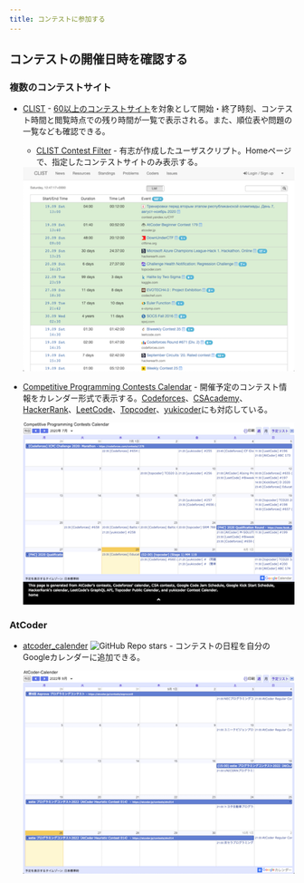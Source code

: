 ```yaml
---
title: コンテストに参加する
---
```


## コンテストの開催日時を確認する

### 複数のコンテストサイト

- [CLIST](https://clist.by/) - [60以上のコンテストサイト](https://clist.by/resources/)を対象として開始・終了時刻、コンテスト時間と閲覧時点での残り時間が一覧で表示される。また、順位表や問題の一覧なども確認できる。
    - [CLIST Contest Filter](https://greasyfork.org/ja/scripts/439442-clist-contest-filter) - 有志が作成したユーザスクリプト。Homeページで、指定したコンテストサイトのみ表示する。

    <div align="center">
      <img loading = "lazy" src="../../images/web_app/clist.png" alt="clist">
    </div>

- [Competitive Programming Contests Calendar](https://competitiveprogramming.info/calendar) - 開催予定のコンテスト情報をカレンダー形式で表示する。[Codeforces](https://codeforces.com/)、[CSAcademy](https://csacademy.com/)、[HackerRank](https://www.hackerrank.com/)、[LeetCode](https://leetcode.com/)、[Topcoder](https://www.topcoder.com/)、[yukicoder](https://yukicoder.me/)にも対応している。

    <div align="center">
      <img loading = "lazy" src="../../images/web_app/competitive_programming_contests_calendar.png" alt="competitive programming contests calendar">
    </div>

### AtCoder

- [atcoder_calender](https://github.com/oirom/atcoder_calendar) ![GitHub Repo stars](https://img.shields.io/github/stars/oirom/atcoder_calendar?style=plastic) - コンテストの日程を自分のGoogleカレンダーに追加できる。

    <div align="center">
      <img loading = "lazy" src="../../images/web_app/atcoder_calender.png" alt="atcoder calendar">
    </div>
